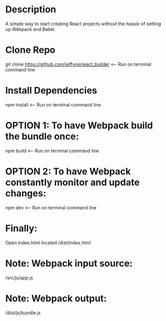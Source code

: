 # Description
A simple way to start creating React projects without the hassle of setting up Webpack and Babel. 


# Clone Repo
git clone https://github.com/jeffyng/react_builder  <-- Run on terminal command line

# Install Dependencies
npm install  <-- Run on terminal command line

# OPTION 1: To have Webpack build the bundle once:
npm build <-- Run on terminal command line

# OPTION 2: To have Webpack constantly monitor and update changes:
npm dev  <-- Run on terminal command line 

# Finally:
Open index.html located /dist/index.html

# Note: Webpack input source:
/src/js/app.js

# Note: Webpack output:
/dist/js/bundle.js


